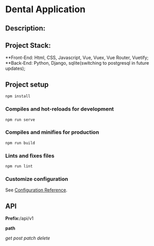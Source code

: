 # Dental Application

## Description:

## Project Stack:

**Front-End: Html, CSS, Javascript, Vue, Vuex, Vue Router, Vuetify;
**Back-End: Python, Django, sqlite(switching to postgresql in future updates);

## Project setup
```
npm install
```

### Compiles and hot-reloads for development
```
npm run serve
```

### Compiles and minifies for production
```
npm run build
```

### Lints and fixes files
```
npm run lint
```

### Customize configuration
See [Configuration Reference](https://cli.vuejs.org/config/).

## API

**Prefix:**/api/v1

**path**

*get*
*post*
*patch*
*delete*
